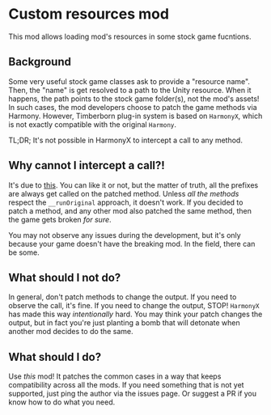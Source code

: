 # Custom resources mod

This mod allows loading mod's resources in some stock game fucntions.

## Background

Some very useful stock game classes ask to provide a "resource name". Then, the "name" is get
resolved to a path to the Unity resource. When it happens, the path points to the stock game
folder(s), not the mod's assets! In such cases, the mod developers choose to patch the game
methods via Harmony. However, Timberborn plug-in system is based on `HarmonyX`, which is not
exactly compatible with the original `Harmony`.

TL;DR; It's not possible in HarmonyX to intercept a call to any method.

## Why cannot I intercept a call?!

It's due to [this](https://github.com/BepInEx/HarmonyX/wiki/Difference-between-Harmony-and-HarmonyX#all-prefix-patchers-are-always-run-even-if-original-method-is-skipped).
You can like it or not, but the matter of truth, all the prefixes are always get called on
the patched method. Unless _all the methods_ respect the `__runOriginal` approach, it doesn't
work. If you decided to patch a method, and any other mod also patched the same method, then
the game gets broken _for sure_.

You may not observe any issues during the development, but it's only because your game
doesn't have the breaking mod. In the field, there can be some.

## What should I not do?

In general, don't patch methods to change the output. If you need to observe the call, it's
fine. If you need to change the output, STOP! `HarmonyX` has made this way
<i>intentionally</i> hard. You may think your patch changes the output, but in fact you're
just planting a bomb that will detonate when another mod decides to do the same.

## What should I do?

Use <i>this</i> mod! It patches the common cases in a way that keeps compatibility across all
the mods. If you need something that is not yet supported, just ping the author via the issues
page. Or suggest a PR if you know how to do what you need.
